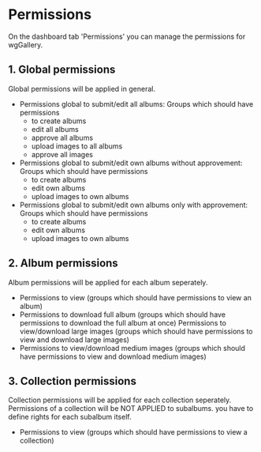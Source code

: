 # Permissions

On the dashboard tab 'Permissions' you can manage the permissions for wgGallery.

## 1. Global permissions

Global permissions will be applied in general.

* Permissions global to submit/edit all albums:  Groups which should have permissions
  * to create albums 
  * edit all albums 
  * approve all albums 
  * upload images to all albums 
  * approve all images
* Permissions global to submit/edit own albums without approvement: Groups which should have permissions
  * to create albums 
  * edit own albums 
  * upload images to own albums
* Permissions global to submit/edit own albums only with approvement: Groups which should have permissions
  * to create albums 
  * edit own albums 
  * upload images to own albums

## 2. Album permissions

Album permissions will be applied for each album seperately.

* Permissions to view \(groups which should have permissions to view an album\) 
* Permissions to download full album \(groups which should have permissions to download the full album at once\) Permissions to view/download large images \(groups which should have permissions to view and download large images\) 
* Permissions to view/download medium images \(groups which should have permissions to view and download medium images\)

## 3. Collection permissions

Collection permissions will be applied for each collection seperately. Permissions of a collection will be NOT APPLIED to subalbums. you have to define rights for each subalbum itself.

* Permissions to view \(groups which should have permissions to view a collection\) 

